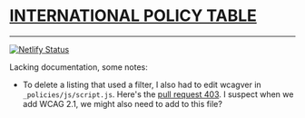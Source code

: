 # [INTERNATIONAL POLICY TABLE](https://myndex.github.io/WCAG-International-Law/policies/)

---
[![Netlify Status](https://api.netlify.com/api/v1/badges/f7d15743-0125-4284-9c41-e2ceea959b85/deploy-status)](https://app.netlify.com/sites/wai-policies-prototype/deploys)

Lacking documentation, some notes:
* To delete a listing that used a filter, I also had to edit wcagver in  ```_policies/js/script.js```. Here's the [pull request 403](https://github.com/w3c/wai-policies-prototype/pull/403/files). I suspect when we add WCAG 2.1, we might also need to add to this file?

